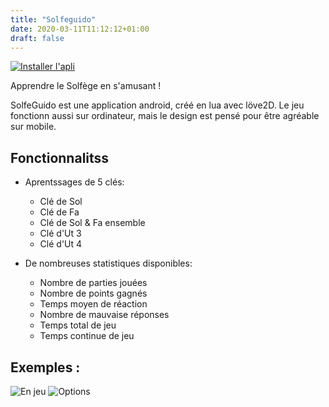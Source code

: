 ```yaml
---
title: "Solfeguido"
date: 2020-03-11T11:12:12+01:00
draft: false
---
```


[![Installer l'apli](https://play.google.com/intl/en_us/badges/images/generic/en-play-badge.png)](https://play.google.com/store/apps/details?id=io.github.solfeguido)


Apprendre le Solfège en s'amusant !

SolfeGuido est une application android, créé en lua avec löve2D.
Le jeu fonctionn aussi sur ordinateur, mais le design est pensé pour être agréable sur mobile.

## Fonctionnalitss

- Aprentssages de 5 clés:
    - Clé de Sol
    - Clé de Fa
    - Clé de Sol & Fa ensemble
    - Clé d'Ut 3
    - Clé d'Ut 4

- De nombreuses statistiques disponibles:
    - Nombre de parties jouées
    - Nombre de points gagnés
    - Temps moyen de réaction
    - Nombre de mauvaise réponses
    - Temps total de jeu
    - Temps continue de jeu

## Exemples :

![En jeu](/images/play.gif)
![Options](/images/options.gif)